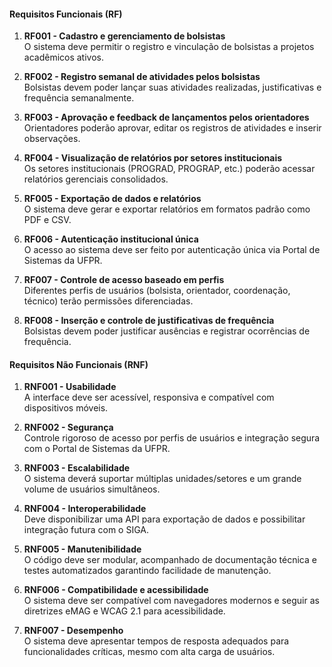 #### Requisitos Funcionais (RF)

1. **RF001 - Cadastro e gerenciamento de bolsistas**  
    O sistema deve permitir o registro e vinculação de bolsistas a projetos acadêmicos ativos.
    
2. **RF002 - Registro semanal de atividades pelos bolsistas**  
    Bolsistas devem poder lançar suas atividades realizadas, justificativas e frequência semanalmente.
    
3. **RF003 - Aprovação e feedback de lançamentos pelos orientadores**  
    Orientadores poderão aprovar, editar os registros de atividades e inserir observações.
    
4. **RF004 - Visualização de relatórios por setores institucionais**  
    Os setores institucionais (PROGRAD, PROGRAP, etc.) poderão acessar relatórios gerenciais consolidados.
    
5. **RF005 - Exportação de dados e relatórios**  
    O sistema deve gerar e exportar relatórios em formatos padrão como PDF e CSV.
    
6. **RF006 - Autenticação institucional única**  
    O acesso ao sistema deve ser feito por autenticação única via Portal de Sistemas da UFPR.
    
7. **RF007 - Controle de acesso baseado em perfis**  
    Diferentes perfis de usuários (bolsista, orientador, coordenação, técnico) terão permissões diferenciadas.
    
8. **RF008 - Inserção e controle de justificativas de frequência**  
    Bolsistas devem poder justificar ausências e registrar ocorrências de frequência.
    

#### Requisitos Não Funcionais (RNF)

1. **RNF001 - Usabilidade**  
    A interface deve ser acessível, responsiva e compatível com dispositivos móveis.
    
2. **RNF002 - Segurança**  
    Controle rigoroso de acesso por perfis de usuários e integração segura com o Portal de Sistemas da UFPR.
    
3. **RNF003 - Escalabilidade**  
    O sistema deverá suportar múltiplas unidades/setores e um grande volume de usuários simultâneos.
    
4. **RNF004 - Interoperabilidade**  
    Deve disponibilizar uma API para exportação de dados e possibilitar integração futura com o SIGA.
    
5. **RNF005 - Manutenibilidade**  
    O código deve ser modular, acompanhado de documentação técnica e testes automatizados garantindo facilidade de manutenção.
    
6. **RNF006 - Compatibilidade e acessibilidade**  
    O sistema deve ser compatível com navegadores modernos e seguir as diretrizes eMAG e WCAG 2.1 para acessibilidade.
    
7. **RNF007 - Desempenho**  
    O sistema deve apresentar tempos de resposta adequados para funcionalidades críticas, mesmo com alta carga de usuários.